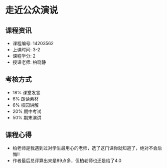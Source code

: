 # 走近公众演说

## 课程资讯
- 课程编号: 14203562 
- 上课时间: 3-2
- 课程学分: 2
- 授课老师: 柏晓静
  
## 考核方式
- 18% 课堂发言
- 6% 朗读素材
- 6% 校园讲解
- 20% 期中考试
- 50% 期末演讲
  
## 课程心得
- 柏老师是我遇到过对学生最用心的老师，选了这门课你就知道了，绝对不会后悔!!
- 作者最后总评算出来是89点多，但柏老师也还是给了4.0
